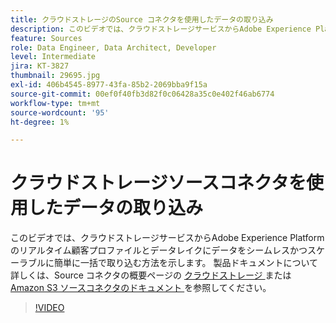 ```yaml
---
title: クラウドストレージのSource コネクタを使用したデータの取り込み
description: このビデオでは、クラウドストレージサービスからAdobe Experience Platformのリアルタイム顧客プロファイルとデータレイクにデータをシームレスかつスケーラブルに簡単に一括で取り込む方法を示します。
feature: Sources
role: Data Engineer, Data Architect, Developer
level: Intermediate
jira: KT-3827
thumbnail: 29695.jpg
exl-id: 406b4545-8977-43fa-85b2-2069bba9f15a
source-git-commit: 00ef0f40fb3d82f0c06428a35c0e402f46ab6774
workflow-type: tm+mt
source-wordcount: '95'
ht-degree: 1%

---
```


# クラウドストレージソースコネクタを使用したデータの取り込み

このビデオでは、クラウドストレージサービスからAdobe Experience Platformのリアルタイム顧客プロファイルとデータレイクにデータをシームレスかつスケーラブルに簡単に一括で取り込む方法を示します。 製品ドキュメントについて詳しくは、Source コネクタの概要ページの [ クラウドストレージ ](https://experienceleague.adobe.com/docs/experience-platform/sources/home.html?lang=en#cloud-storage) または [Amazon S3 ソースコネクタのドキュメント ](https://experienceleague.adobe.com/docs/experience-platform/sources/ui-tutorials/create/cloud-storage/s3.html?lang=ja) を参照してください。

>[!VIDEO](https://video.tv.adobe.com/v/29695?learn=on)
